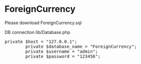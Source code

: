 # ForeignCurrency
<p> Please download  ForeignCurrency.sql </p>
<p> DB connection lib/Database.php<pre>
private $host = "127.0.0.1";
        private $database_name = "ForeignCurrency";
        private $username = "admin";
        private $password = "123456";
</pre>        
 </p>
